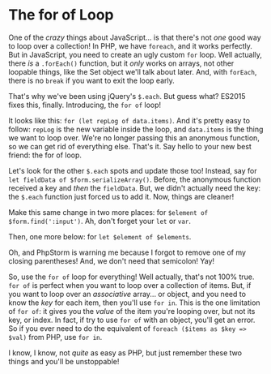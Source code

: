 # The for of Loop

One of the *crazy* things about JavaScript... is that there's not *one* good way
to loop over a collection! In PHP, we have `foreach`, and it works perfectly. But
in JavaScript, you need to create an ugly custom `for` loop. Well actually, there
*is* a `.forEach()` function, but it *only* works on arrays, not other loopable
things, like the Set object we'll talk about later. And, with `forEach`, there is
no `break` if you want to exit the loop early.

That's why we've been using jQuery's `$.each`. But guess what? ES2015 fixes this,
finally. Introducing, the `for of` loop!

It looks like this: `for (let repLog of data.items)`. And it's pretty easy to follow:
`repLog` is the new variable inside the loop, and `data.items` is the thing we want
to loop over. We're no longer passing this an anonymous function, so we can get rid
of everything else. That's it. Say hello to your new best friend: the for of loop.

Let's look for the other `$.each` spots and update those too! Instead, say
for `let fieldData of $form.serializeArray()`. Before, the anonymous function
received a key and *then* the `fieldData`. But, we didn't actually need the key:
the `$.each` function just forced us to add it. Now, things are cleaner!

Make this same change in two more places: for `$element of $form.find(':input')`.
Ah, don't forget your `let` or `var`.

Then, one more below: for `let $element of $elements`.

Oh, and PhpStorm is warning me because I forgot to remove one of my closing parentheses!
And, we don't need that semicolon! Yay!

So, use the `for of` loop for everything! Well actually, that's not 100% true. `for of`
is perfect when you want to loop over a collection of items. But, if you want to
loop over an *associative* array... or object, and you need to know the *key* for
each item, then you'll use `for in`. This is the one limitation of `for of`: it gives
you the *value* of the item you're looping over, but not its key, or index. In fact,
if try to use `for of` with an object, you'll get an error. So if you ever need to
do the equivalent of `foreach ($items as $key => $val)` from PHP, use `for in`. 

I know, I know, not *quite* as easy as PHP, but just remember these two things and
you'll be unstoppable!
